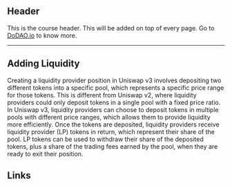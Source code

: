 ## Header
This is the course header. This will be added on top of every page. Go to [DoDAO.io](https://www.dodao.io) to know more.

---

## Adding Liquidity
 
Creating a liquidity provider position in Uniswap v3 involves depositing two different tokens into a specific pool, which represents a specific price range for those tokens. This is different from Uniswap v2, where liquidity providers could only deposit tokens in a single pool with a fixed price ratio. In Uniswap v3, liquidity providers can choose to deposit tokens in multiple pools with different price ranges, which allows them to provide liquidity more efficiently. Once the tokens are deposited, liquidity providers receive liquidity provider (LP) tokens in return, which represent their share of the pool. LP tokens can be used to withdraw their share of the deposited tokens, plus a share of the trading fees earned by the pool, when they are ready to exit their position.






## Links




